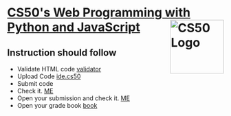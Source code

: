 # [CS50's Web Programming with Python and JavaScript](https://courses.edx.org/courses/course-v1:HarvardX+CS50W+Web/course/) <img src="https://upload.wikimedia.org/wikipedia/en/thumb/2/29/Harvard_shield_wreath.svg/1200px-Harvard_shield_wreath.svg.png" width="125" align="right" alt="CS50 Logo">


##  Instruction should follow
   - Validate HTML code [validator](https://validator.w3.org)
   - Upload Code [ide.cs50](https://ide.cs50.io/beta/mohammedelzanaty/ide)
   - Submit code 
   - Check it. [ME](https://github.com/me50/mohammedelzanaty)
   - Open your submission and check it. [ME](https://submit.cs50.io/users/mohammedelzanaty)
   - Open your grade book [book](https://cs50.me/)